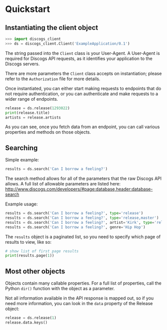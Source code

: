 # Quickstart

## Instantiating the client object

```python
>>> import discogs_client
>>> ds = discogs_client.Client('ExampleApplication/0.1')
```

The string passed into the `Client` class is your User-Agent. A User-Agent is
required for Discogs API requests, as it identifies your application to the
Discogs servers.

There are more parameters the `Client` class accepts on instantiation; please
refer to the `Authorization` file for more details.

Once instantiated, you can either start making requests to endpoints that do not
require authentication, or you can authenticate and make requests to a wider
range of endpoints.

```python
release = ds.release(1293022)
print(release.title)
artists = release.artists
```

As you can see, once you fetch data from an endpoint, you can call various
properties and methods on those objects.

## Searching

Simple example:

```python
results = ds.search('Can I borrow a feeling?')
```

The search method allows for all of the parameters that the raw Discogs API allows. A full list of allowable parameters are listed here: http://www.discogs.com/developers/#page:database,header:database-search

Example usage:

```python
results = ds.search('Can I borrow a feeling?', type='release')
results = ds.search('Can I borrow a feeling?', type='release,master')
results = ds.search('Can I borrow a feeling?', artist='Kirk', type='release')
results = ds.search('Can I borrow a feeling?', genre='Hip Hop')
```

The `results` object is a paginated list, so you need to specify which page of results to view, like so:

```python
# show list of first page results
print(results.page(1))
```


## Most other objects

Objects contain many callable properties. For a full list of properties, call the Python `dir()` function with the object as a parameter.

Not all information available in the API response is mapped out, so if you need more information, you can look in the `data` property of the Release object:

```python
release = ds.release(1)
release.data.keys()
```
